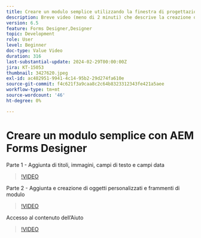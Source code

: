 ```yaml
---
title: Creare un modulo semplice utilizzando la finestra di progettazione
description: Breve video (meno di 2 minuti) che descrive la creazione di un modulo semplice
version: 6.5
feature: Forms Designer,Designer
topic: Development
role: User
level: Beginner
doc-type: Value Video
duration: 316
last-substantial-update: 2024-02-29T00:00:00Z
jira: KT-15053
thumbnail: 3427620.jpeg
exl-id: ac482951-9941-4c14-95b2-29d274fa610e
source-git-commit: f4c621f3a9caa8c2c64b8323312343fe421a5aee
workflow-type: tm+mt
source-wordcount: '46'
ht-degree: 0%

---
```


# Creare un modulo semplice con AEM Forms Designer

Parte 1 - Aggiunta di titoli, immagini, campi di testo e campi data

>[!VIDEO](https://video.tv.adobe.com/v/3427620/?learn=on)

Parte 2 - Aggiunta e creazione di oggetti personalizzati e frammenti di modulo

>[!VIDEO](https://video.tv.adobe.com/v/3427621/?learn=on)

Accesso al contenuto dell’Aiuto

>[!VIDEO](https://video.tv.adobe.com/v/3427622/?learn=on)

